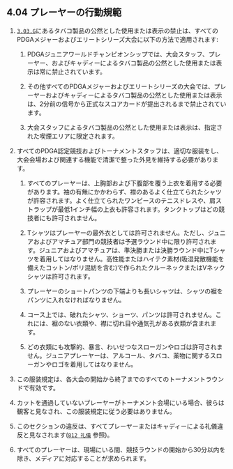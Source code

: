 ## 4.04 プレーヤーの行動規範

1. [`3.03.G`]()にあるタバコ製品の公然とした使用または表示の禁止は、すべてのPDGAメジャーおよびエリートシリーズ大会に以下の方法で適用されます:

    1. PDGAジュニアワールドチャンピオンシップでは、大会スタッフ、プレーヤー、およびキャディーによるタバコ製品の公然とした使用または表示は常に禁止されています。

    1. その他すべてのPDGAメジャーおよびエリートシリーズの大会では、プレーヤーおよびキャディーによるタバコ製品の公然とした使用または表示は、2分前の信号から正式なスコアカードが提出されるまで禁止されています。

    1. 大会スタッフによるタバコ製品の公然とした使用または表示は、指定された喫煙エリアに限定されます。

1. すべてのPDGA認定競技およびトーナメントスタッフは、適切な服装をし、大会会場および関連する機能で清潔で整った外見を維持する必要があります。

    1. すべてのプレーヤーは、上胸部および下腹部を覆う上衣を着用する必要があります。袖の有無にかかわらず、襟のあるよく仕立てられたシャツが許容されます。よく仕立てられたワンピースのテニスドレスや、肩ストラップが最低1インチ幅の上衣も許容されます。タンクトップはどの競技者にも許可されません。

    1. Tシャツはプレーヤーの最外衣としては許可されません。ただし、ジュニアおよびアマチュア部門の競技者は予選ラウンド中に限り許可されます。ジュニアおよびアマチュアは、準決勝または決勝ラウンド中にTシャツを着用してはなりません。高性能またはハイテク素材(吸湿発散機能を備えたコットン/ポリ混紡を含む)で作られたクルーネックまたはVネックシャツは許可されます。

    1. プレーヤーのショートパンツの下端よりも長いシャツは、シャツの裾をパンツに入れなければなりません。

    1. コース上では、破れたシャツ、ショーツ、パンツは許可されません。これには、裾のない衣類や、襟に切れ目や通気孔がある衣類が含まれます。

    1. どの衣類にも攻撃的、暴言、わいせつなスローガンやロゴは許可されません。ジュニアプレーヤーは、アルコール、タバコ、薬物に関するスローガンやロゴを着用してはなりません。

1. この服装規定は、各大会の開始から終了までのすべてのトーナメントラウンドで有効です。

1. カットを通過していないプレーヤーがトーナメント会場にいる場合、彼らは観客と見なされ、この服装規定に従う必要はありません。

1. このセクションの違反は、すべてプレーヤーまたはキャディーによる礼儀違反と見なされます([`812 礼儀`]() 参照)。

1. すべてのプレーヤーは、現場にいる間、競技ラウンドの開始から30分以内を除き、メディアに対応することが求められます。
